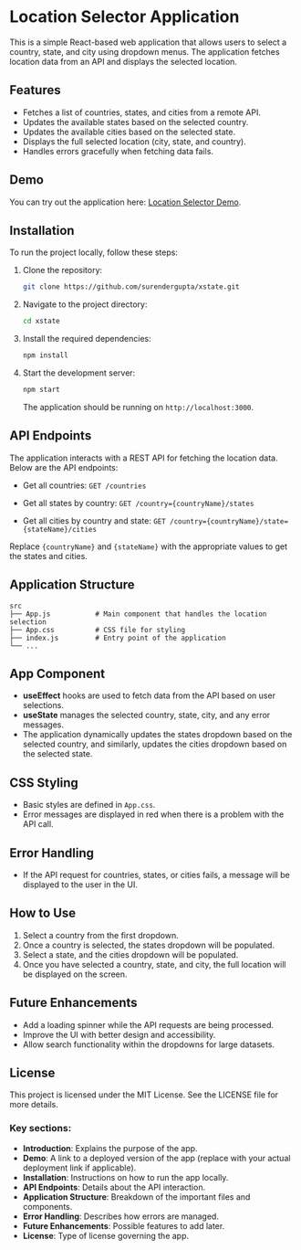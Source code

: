 # Location Selector Application

This is a simple React-based web application that allows users to select a country, state, and city using dropdown menus. The application fetches location data from an API and displays the selected location.

## Features

- Fetches a list of countries, states, and cities from a remote API.
- Updates the available states based on the selected country.
- Updates the available cities based on the selected state.
- Displays the full selected location (city, state, and country).
- Handles errors gracefully when fetching data fails.

## Demo

You can try out the application here: [Location Selector Demo](https://xstate-livid.vercel.app/).

## Installation

To run the project locally, follow these steps:

1. Clone the repository:
   ```bash   
   git clone https://github.com/surendergupta/xstate.git
   
   ```

2. Navigate to the project directory:
   ```bash   
   cd xstate
   
   ``` 
3. Install the required dependencies:
   ```bash   
   npm install
   
   ``` 

4. Start the development server:
   ```bash   
   npm start

   ``` 

   The application should be running on ```http://localhost:3000```.

## API Endpoints

The application interacts with a REST API for fetching the location data. Below are the API endpoints:

- Get all countries:
  ```GET /countries```

- Get all states by country:
  ```GET /country={countryName}/states```

- Get all cities by country and state:
  ```GET /country={countryName}/state={stateName}/cities```

Replace ```{countryName}``` and ```{stateName}``` with the appropriate values to get the states and cities.

## Application Structure

```plaintext
src
├── App.js           # Main component that handles the location selection
├── App.css          # CSS file for styling
├── index.js         # Entry point of the application
└── ...

```

## App Component

- **useEffect** hooks are used to fetch data from the API based on user selections.
- **useState** manages the selected country, state, city, and any error messages.
- The application dynamically updates the states dropdown based on the selected country, and similarly, updates the cities dropdown based on the selected state.

## CSS Styling

- Basic styles are defined in ```App.css```.
- Error messages are displayed in red when there is a problem with the API call.

## Error Handling

- If the API request for countries, states, or cities fails, a message will be displayed to the user in the UI.

## How to Use

1. Select a country from the first dropdown.
2. Once a country is selected, the states dropdown will be populated.
3. Select a state, and the cities dropdown will be populated.
4. Once you have selected a country, state, and city, the full location will be displayed on the screen.

## Future Enhancements

- Add a loading spinner while the API requests are being processed.
- Improve the UI with better design and accessibility.
- Allow search functionality within the dropdowns for large datasets.

## License

This project is licensed under the MIT License. See the LICENSE file for more details.



### Key sections:
- **Introduction**: Explains the purpose of the app.
- **Demo**: A link to a deployed version of the app (replace with your actual deployment link if applicable).
- **Installation**: Instructions on how to run the app locally.
- **API Endpoints**: Details about the API interaction.
- **Application Structure**: Breakdown of the important files and components.
- **Error Handling**: Describes how errors are managed.
- **Future Enhancements**: Possible features to add later.
- **License**: Type of license governing the app.
